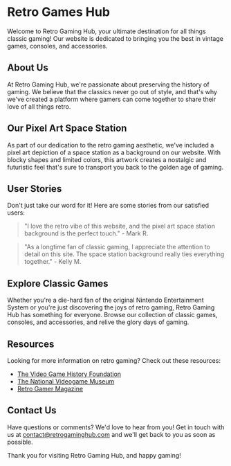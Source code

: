 <!--font:Exo 2-->

# Retro Games Hub

Welcome to Retro Gaming Hub, your ultimate destination for all things classic gaming! Our website is dedicated to bringing you the best in vintage games, consoles, and accessories.

## About Us

At Retro Gaming Hub, we're passionate about preserving the history of gaming. We believe that the classics never go out of style, and that's why we've created a platform where gamers can come together to share their love of all things retro.

## Our Pixel Art Space Station

As part of our dedication to the retro gaming aesthetic, we've included a pixel art depiction of a space station as a background on our website. With blocky shapes and limited colors, this artwork creates a nostalgic and futuristic feel that's sure to transport you back to the golden age of gaming.

## User Stories

Don't just take our word for it! Here are some stories from our satisfied users:

> "I love the retro vibe of this website, and the pixel art space station background is the perfect touch." - Mark R.

> "As a longtime fan of classic gaming, I appreciate the attention to detail on this site. The space station background really ties everything together." - Kelly M.

## Explore Classic Games

Whether you're a die-hard fan of the original Nintendo Entertainment System or you're just discovering the joys of retro gaming, Retro Gaming Hub has something for everyone. Browse our collection of classic games, consoles, and accessories, and relive the glory days of gaming.

## Resources

Looking for more information on retro gaming? Check out these resources:

- [The Video Game History Foundation](#)
- [The National Videogame Museum](#)
- [Retro Gamer Magazine](#)

## Contact Us

Have questions or comments? We'd love to hear from you! Get in touch with us at [contact@retrogaminghub.com](mailto:contact@retrogaminghub.com) and we'll get back to you as soon as possible.

Thank you for visiting Retro Gaming Hub, and happy gaming!

<!--

Write me content for website with wallpaper which alt text is:

"A pixel art depiction of a space station, with blocky shapes and limited colors that create a retro and futuristic feel."

The name/title of the page should not be 1:1 copy of the alt text but rather a real content of the website which is using this wallpaper.

- Use markdown format 
- Start with heading
- Heading should be short and concise
- The content should look like a real website 
- The website should not be about the wallpaper, wallpaper is just a related background
- Heading should be contain work "wallpaper" or "background"
- Include real sections like references, contact, user stories, etc. use things relevant to the page purpose.
- Feel free to use structure like headings, bullets, numbering, blockquotes, paragraphs, horizontal lines, etc.
- You can use formatting like bold or _italic_
- You can include UTF-8 emojis
- Links should be only #hash anchors (and you can refer to the document itself)
- Do not include images


---


# Space Station Adventures - Retro Gaming Wallpaper

Welcome to Space Station Adventures, your one-stop-shop for all things retro gaming! Our website is dedicated to bringing you the best in classic gaming experiences, from vintage consoles to pixelated art.

## About Us

At Space Station Adventures, we're passionate about preserving the history of gaming. We believe that the classics never go out of style, and that's why we've created a platform where gamers can come together to share their love of all things retro.

## Our Wallpaper

Our pixel art depiction of a space station is the perfect background for any gamer looking to add a touch of nostalgia to their desktop or mobile device. With blocky shapes and limited colors, this wallpaper creates a retro and futuristic feel that's sure to transport you back to the golden age of gaming.

## User Stories

Don't just take our word for it! Here are some stories from our satisfied users:

> "I've been searching for the perfect wallpaper for my gaming rig for months, and I finally found it with Space Station Adventures. The retro aesthetic is exactly what I was looking for!" - John S.

> "As soon as I saw this wallpaper, I knew I had to have it. It's the perfect way to show off my love of classic gaming." - Sarah L.

## References

Looking for more information on retro gaming? Check out these resources:

- [The Video Game History Foundation](#)
- [The National Videogame Museum](#)
- [Retro Gamer Magazine](#)

## Contact Us

Have questions or comments? We'd love to hear from you! Get in touch with us at [contact@spacestationadventures.com](mailto:contact@spacestationadventures.com) and we'll get back to you as soon as possible.

Thank you for visiting Space Station Adventures, and happy gaming!


---


Heading should not include word "wallpaper". The website should not be about the wallpaper itself, wallpaper is just a related background, rewrite whole content.


---


# Retro Gaming Hub - Explore Classic Games and More

Welcome to Retro Gaming Hub, your ultimate destination for all things classic gaming! Our website is dedicated to bringing you the best in vintage games, consoles, and accessories.

## About Us

At Retro Gaming Hub, we're passionate about preserving the history of gaming. We believe that the classics never go out of style, and that's why we've created a platform where gamers can come together to share their love of all things retro.

## Our Pixel Art Space Station

As part of our dedication to the retro gaming aesthetic, we've included a pixel art depiction of a space station as a background on our website. With blocky shapes and limited colors, this artwork creates a nostalgic and futuristic feel that's sure to transport you back to the golden age of gaming.

## User Stories

Don't just take our word for it! Here are some stories from our satisfied users:

> "I love the retro vibe of this website, and the pixel art space station background is the perfect touch." - Mark R.

> "As a longtime fan of classic gaming, I appreciate the attention to detail on this site. The space station background really ties everything together." - Kelly M.

## Explore Classic Games

Whether you're a die-hard fan of the original Nintendo Entertainment System or you're just discovering the joys of retro gaming, Retro Gaming Hub has something for everyone. Browse our collection of classic games, consoles, and accessories, and relive the glory days of gaming.

## Resources

Looking for more information on retro gaming? Check out these resources:

- [The Video Game History Foundation](#)
- [The National Videogame Museum](#)
- [Retro Gamer Magazine](#)

## Contact Us

Have questions or comments? We'd love to hear from you! Get in touch with us at [contact@retrogaminghub.com](mailto:contact@retrogaminghub.com) and we'll get back to you as soon as possible.

Thank you for visiting Retro Gaming Hub, and happy gaming!

-->
